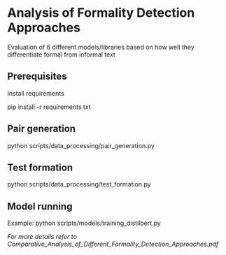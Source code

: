 # Analysis of Formality Detection Approaches

Evaluation of 6 different models/libraries based on how well they differentiate formal from informal text

## Prerequisites

Install requirements

pip install -r requirements.txt

## Pair generation

python scripts/data_processing/pair_generation.py

## Test formation

python scripts/data_processing/test_formation.py

## Model running

Example:
python scripts/models/training_distilbert.py

_For more details refer to Comparative_Analysis_of_Different_Formality_Detection_Approaches.pdf_
